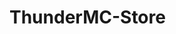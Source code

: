 # ThunderMC-Store
<!DOCTYPE html>
<html lang="en">
<head>
<meta charset="UTF-8">
<meta name="viewport" content="width=device-width, initial-scale=1.0">
<link rel="stylesheet" href="style.css">
<title>My Website</title>
</head>
<body>
<header>
<!-- Your header content goes here -->
</header>
<main>
<!-- Your main content goes here -->
</main>
<footer>
<!-- Your footer content goes here -->
</footer>
<script src="script.js"></script>
</body>
</html>
